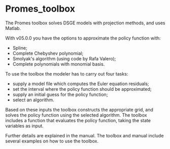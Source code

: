# Promes_toolbox
The Promes toolbox solves DSGE models with projection methods, and uses Matlab.

With v05.0.0 you have the options to approximate the policy function with:
- Spline;
- Complete Chebyshev polynomial;
- Smolyak's algorithm (using code by Rafa Valero);
- Complete polynomials with monomial basis.


To use the toolbox the modeler has to carry out four tasks:
- supply a model file which computes the Euler equation residuals;
- set the interval where the policy function should be approximated;
- supply an initial guess for the policy function;
- select an algorithm.

Based on these inputs the toolbox constructs the appropriate grid, and solves the policy function using the selected algorithm. The toolbox includes a function that evaluates the policy function, taking the state variables as input.

Further details are explained in the manual. The toolbox and manual include several examples on how to use the toolbox.
